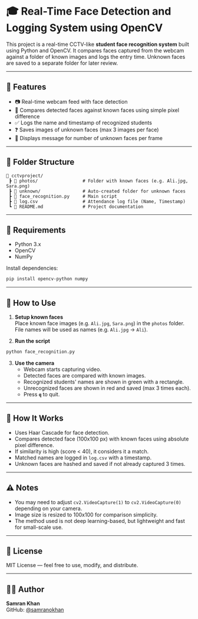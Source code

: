 
# 🎓 Real-Time Face Detection and Logging System using OpenCV

This project is a real-time CCTV-like **student face recognition system** built using Python and OpenCV. It compares faces captured from the webcam against a folder of known images and logs the entry time. Unknown faces are saved to a separate folder for later review.

---

## 📌 Features

- 📷 Real-time webcam feed with face detection
- 🧠 Compares detected faces against known faces using simple pixel difference
- ✅ Logs the name and timestamp of recognized students
- ❓ Saves images of unknown faces (max 3 images per face)
- 🔴 Displays message for number of unknown faces per frame

---

## 📁 Folder Structure

```
📂 cctvproject/
 ┣ 📁 photos/                 # Folder with known faces (e.g. Ali.jpg, Sara.png)
 ┣ 📁 unknown/                # Auto-created folder for unknown faces
 ┣ 📄 face_recognition.py     # Main script
 ┣ 📄 log.csv                 # Attendance log file (Name, Timestamp)
 ┗ 📄 README.md               # Project documentation
```

---

## 🔧 Requirements

- Python 3.x
- OpenCV
- NumPy

Install dependencies:
```bash
pip install opencv-python numpy
```

---

## 🏃 How to Use

1. **Setup known faces**  
   Place known face images (e.g. `Ali.jpg`, `Sara.png`) in the `photos` folder.  
   File names will be used as names (e.g. `Ali.jpg` → `Ali`).

2. **Run the script**
```bash
python face_recognition.py
```

3. **Use the camera**
   - Webcam starts capturing video.
   - Detected faces are compared with known images.
   - Recognized students' names are shown in green with a rectangle.
   - Unrecognized faces are shown in red and saved (max 3 times each).
   - Press **`q`** to quit.

---

## 🧪 How It Works

- Uses Haar Cascade for face detection.
- Compares detected face (100x100 px) with known faces using absolute pixel difference.
- If similarity is high (score < 40), it considers it a match.
- Matched names are logged in `log.csv` with a timestamp.
- Unknown faces are hashed and saved if not already captured 3 times.

---

## ⚠️ Notes

- You may need to adjust `cv2.VideoCapture(1)` to `cv2.VideoCapture(0)` depending on your camera.
- Image size is resized to 100x100 for comparison simplicity.
- The method used is not deep learning-based, but lightweight and fast for small-scale use.

---

## 📄 License

MIT License — feel free to use, modify, and distribute.

---

## 🙋‍♂️ Author

**Samran Khan**  
GitHub: [@samranokhan](https://github.com/samranokhan)
